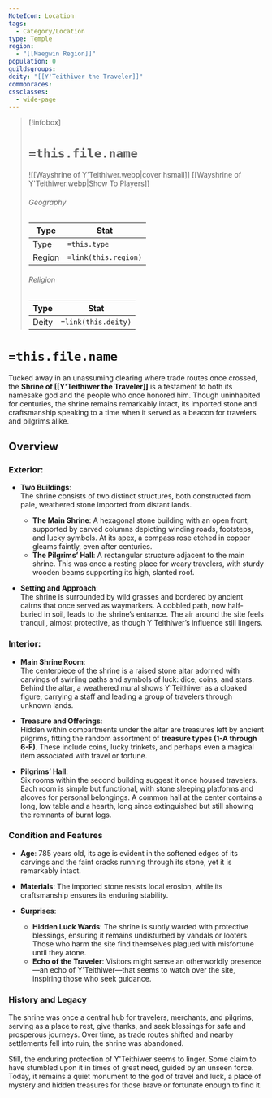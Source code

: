 ```yaml
---
NoteIcon: Location
tags:
  - Category/Location
type: Temple
region:
  - "[[Maegwin Region]]"
population: 0
guildsgroups: 
deity: "[[Y'Teithiwer the Traveler]]"
commonraces: 
cssclasses:
  - wide-page
---
```


> [!infobox]
> # `=this.file.name`
> ![[Wayshrine of Y'Teithiwer.webp|cover hsmall]]
> [[Wayshrine of Y'Teithiwer.webp|Show To Players]]
> ###### Geography
> Type |  Stat |
> ---|---|
> Type | `=this.type` |
> Region | `=link(this.region)` |
> ###### Religion
> Type |  Stat |
> ---|---|
> Deity | `=link(this.deity)` |

# `=this.file.name`
Tucked away in an unassuming clearing where trade routes once crossed, the **Shrine of [[Y'Teithiwer the Traveler]]** is a testament to both its namesake god and the people who once honored him. Though uninhabited for centuries, the shrine remains remarkably intact, its imported stone and craftsmanship speaking to a time when it served as a beacon for travelers and pilgrims alike.

## Overview
### **Exterior:**

- **Two Buildings**:  
    The shrine consists of two distinct structures, both constructed from pale, weathered stone imported from distant lands.
    
    - **The Main Shrine**: A hexagonal stone building with an open front, supported by carved columns depicting winding roads, footsteps, and lucky symbols. At its apex, a compass rose etched in copper gleams faintly, even after centuries.
    - **The Pilgrims’ Hall**: A rectangular structure adjacent to the main shrine. This was once a resting place for weary travelers, with sturdy wooden beams supporting its high, slanted roof.
- **Setting and Approach**:  
    The shrine is surrounded by wild grasses and bordered by ancient cairns that once served as waymarkers. A cobbled path, now half-buried in soil, leads to the shrine’s entrance. The air around the site feels tranquil, almost protective, as though Y'Teithiwer’s influence still lingers.
    

### **Interior:**

- **Main Shrine Room**:  
    The centerpiece of the shrine is a raised stone altar adorned with carvings of swirling paths and symbols of luck: dice, coins, and stars. Behind the altar, a weathered mural shows Y'Teithiwer as a cloaked figure, carrying a staff and leading a group of travelers through unknown lands.
    
- **Treasure and Offerings**:  
    Hidden within compartments under the altar are treasures left by ancient pilgrims, fitting the random assortment of **treasure types (1-A through 6-F)**. These include coins, lucky trinkets, and perhaps even a magical item associated with travel or fortune.
    
- **Pilgrims’ Hall**:  
    Six rooms within the second building suggest it once housed travelers. Each room is simple but functional, with stone sleeping platforms and alcoves for personal belongings. A common hall at the center contains a long, low table and a hearth, long since extinguished but still showing the remnants of burnt logs.
    

### **Condition and Features**

- **Age**: 785 years old, its age is evident in the softened edges of its carvings and the faint cracks running through its stone, yet it is remarkably intact.
    
- **Materials**: The imported stone resists local erosion, while its craftsmanship ensures its enduring stability.
    
- **Surprises**:
    
    - **Hidden Luck Wards**: The shrine is subtly warded with protective blessings, ensuring it remains undisturbed by vandals or looters. Those who harm the site find themselves plagued with misfortune until they atone.
    - **Echo of the Traveler**: Visitors might sense an otherworldly presence—an echo of Y'Teithiwer—that seems to watch over the site, inspiring those who seek guidance.

### **History and Legacy**

The shrine was once a central hub for travelers, merchants, and pilgrims, serving as a place to rest, give thanks, and seek blessings for safe and prosperous journeys. Over time, as trade routes shifted and nearby settlements fell into ruin, the shrine was abandoned.

Still, the enduring protection of Y'Teithiwer seems to linger. Some claim to have stumbled upon it in times of great need, guided by an unseen force. Today, it remains a quiet monument to the god of travel and luck, a place of mystery and hidden treasures for those brave or fortunate enough to find it.